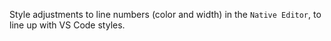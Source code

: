 Style adjustments to line numbers (color and width) in the `Native Editor`, to line up with VS Code styles.
